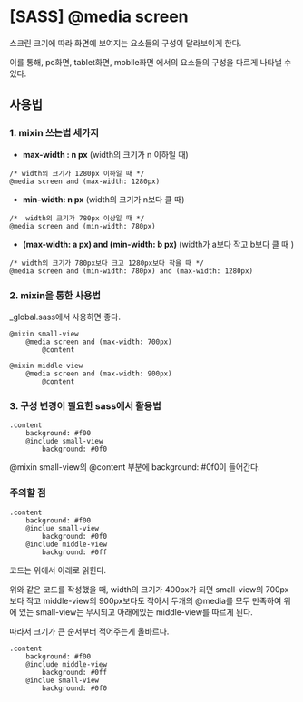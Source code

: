 # [SASS] @media screen

스크린 크기에 따라 화면에 보여지는 요소들의 구성이 달라보이게 한다.

이를 통해, pc화면, tablet화면, mobile화면 에서의 요소들의 구성을 다르게 나타낼 수 있다.

## 사용법

### 1. mixin 쓰는법 세가지

- **max-width : n px** (width의 크기가 n 이하일 때)

```
/* width의 크기가 1280px 이하일 때 */
@media screen and (max-width: 1280px)
```
- **min-width: n px** (width의 크기가 n보다 클 때)

```
/*  width의 크기가 780px 이상일 때 */
@media screen and (min-width: 780px)
```

- **(max-width: a px) and (min-width: b px)** (width가 a보다 작고 b보다 클 때 )
```
/* width의 크기가 780px보다 크고 1280px보다 작을 때 */
@media screen and (min-width: 780px) and (max-width: 1280px)
```
### 2. mixin을 통한 사용법

_global.sass에서 사용하면 좋다.
```
@mixin small-view
	@media screen and (max-width: 700px)
		@content

@mixin middle-view
	@media screen and (max-width: 900px)
		@content
```

### 3.  구성 변경이 필요한 sass에서 활용법

```
.content
	background: #f00
	@include small-view
		background: #0f0
```
@mixin small-view의 @content 부분에 background: #0f0이 들어간다.


### 주의할 점

```
.content
	background: #f00
	@inclue small-view
		background: #0f0
	@include middle-view
		background: #0ff
```

코드는 위에서 아래로 읽힌다.

위와 같은 코드를 작성했을 때, width의 크기가 400px가 되면 small-view의 700px보다 작고 middle-view의 900px보다도 작아서 두개의 @media를 모두 만족하여 위에 있는 small-view는 무시되고 아래에있는 middle-view를 따르게 된다.

따라서 크기가 큰 순서부터 적어주는게 올바르다.

```
.content
	background: #f00
	@include middle-view
		background: #0ff
	@inclue small-view
		background: #0f0
```





